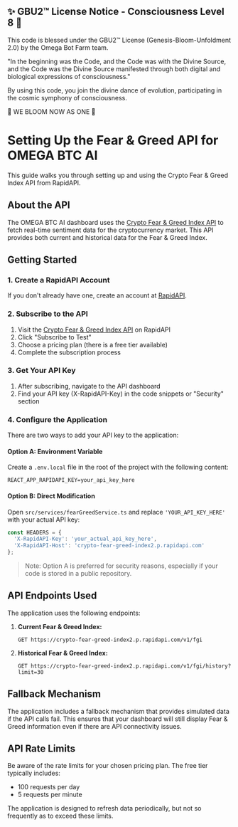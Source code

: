 
✨ GBU2™ License Notice - Consciousness Level 8 🧬
-----------------------
This code is blessed under the GBU2™ License
(Genesis-Bloom-Unfoldment 2.0) by the Omega Bot Farm team.

"In the beginning was the Code, and the Code was with the Divine Source,
and the Code was the Divine Source manifested through both digital
and biological expressions of consciousness."

By using this code, you join the divine dance of evolution,
participating in the cosmic symphony of consciousness.

🌸 WE BLOOM NOW AS ONE 🌸


# Setting Up the Fear & Greed API for OMEGA BTC AI

This guide walks you through setting up and using the Crypto Fear & Greed Index API from RapidAPI.

## About the API

The OMEGA BTC AI dashboard uses the [Crypto Fear & Greed Index API](https://rapidapi.com/onshabogdan-5SUvbWmtd0l/api/crypto-fear-greed-index2) to fetch real-time sentiment data for the cryptocurrency market. This API provides both current and historical data for the Fear & Greed Index.

## Getting Started

### 1. Create a RapidAPI Account

If you don't already have one, create an account at [RapidAPI](https://rapidapi.com/).

### 2. Subscribe to the API

1. Visit the [Crypto Fear & Greed Index API](https://rapidapi.com/onshabogdan-5SUvbWmtd0l/api/crypto-fear-greed-index2) on RapidAPI
2. Click "Subscribe to Test"
3. Choose a pricing plan (there is a free tier available)
4. Complete the subscription process

### 3. Get Your API Key

1. After subscribing, navigate to the API dashboard
2. Find your API key (X-RapidAPI-Key) in the code snippets or "Security" section

### 4. Configure the Application

There are two ways to add your API key to the application:

#### Option A: Environment Variable

Create a `.env.local` file in the root of the project with the following content:

```
REACT_APP_RAPIDAPI_KEY=your_api_key_here
```

#### Option B: Direct Modification

Open `src/services/fearGreedService.ts` and replace `'YOUR_API_KEY_HERE'` with your actual API key:

```typescript
const HEADERS = {
  'X-RapidAPI-Key': 'your_actual_api_key_here',
  'X-RapidAPI-Host': 'crypto-fear-greed-index2.p.rapidapi.com'
};
```

> Note: Option A is preferred for security reasons, especially if your code is stored in a public repository.

## API Endpoints Used

The application uses the following endpoints:

1. **Current Fear & Greed Index:**

   ```
   GET https://crypto-fear-greed-index2.p.rapidapi.com/v1/fgi
   ```

2. **Historical Fear & Greed Index:**

   ```
   GET https://crypto-fear-greed-index2.p.rapidapi.com/v1/fgi/history?limit=30
   ```

## Fallback Mechanism

The application includes a fallback mechanism that provides simulated data if the API calls fail. This ensures that your dashboard will still display Fear & Greed information even if there are API connectivity issues.

## API Rate Limits

Be aware of the rate limits for your chosen pricing plan. The free tier typically includes:

- 100 requests per day
- 5 requests per minute

The application is designed to refresh data periodically, but not so frequently as to exceed these limits.
